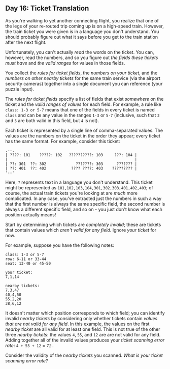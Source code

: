 ## Day 16: Ticket Translation 

As you're walking to yet another connecting flight, you realize that one of the legs of your re-routed trip coming up is on a high-speed train. However, the train ticket you were given is in a language you don't understand. You should probably figure out what it says before you get to the train station after the next flight.

Unfortunately, you can't actually *read* the words on the ticket. You can, however, read the numbers, and so you figure out *the fields these tickets must have* and *the valid ranges* for values in those fields.

You collect the *rules for ticket fields*, the *numbers on your ticket*, and the *numbers on other nearby tickets* for the same train service (via the airport security cameras) together into a single document you can reference (your puzzle input).

The *rules for ticket fields* specify a list of fields that exist *somewhere* on the ticket and the *valid ranges of values* for each field. For example, a rule like `class: 1-3 or 5-7` means that one of the fields in every ticket is named `class` and can be any value in the ranges `1-3` or `5-7` (inclusive, such that `3` and `5` are both valid in this field, but `4` is not).

Each ticket is represented by a single line of comma-separated values. The values are the numbers on the ticket in the order they appear; every ticket has the same format. For example, consider this ticket:

```
.--.
| ????: 101    ?????: 102   ??????????: 103     ???: 104 |
|                                                        |
| ??: 301  ??: 302             ???????: 303      ??????? |
| ??: 401  ??: 402           ???? ????: 403    ????????? |
'--'
```

Here, `?` represents text in a language you don't understand. This ticket might be represented as `101,102,103,104,301,302,303,401,402,403`; of course, the actual train tickets you're looking at are *much* more complicated. In any case, you've extracted just the numbers in such a way that the first number is always the same specific field, the second number is always a different specific field, and so on - you just don't know what each position actually means!

Start by determining which tickets are *completely invalid*; these are tickets that contain values which *aren't valid for any field*. Ignore *your ticket* for now.

For example, suppose you have the following notes:

```
class: 1-3 or 5-7
row: 6-11 or 33-44
seat: 13-40 or 45-50

your ticket:
7,1,14

nearby tickets:
7,3,47
40,4,50
55,2,20
38,6,12
```

It doesn't matter which position corresponds to which field; you can identify invalid *nearby tickets* by considering only whether tickets contain *values that are not valid for any field*. In this example, the values on the first *nearby ticket* are all valid for at least one field. This is not true of the other three *nearby tickets*: the values `4`, `55`, and `12` are are not valid for any field. Adding together all of the invalid values produces your *ticket scanning error rate*: `4 + 55 + 12` = *`71`* .

Consider the validity of the *nearby tickets* you scanned. *What is your ticket scanning error rate?*